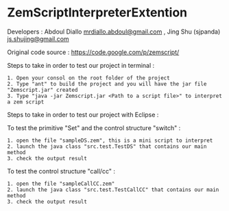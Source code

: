 ZemScriptInterpreterExtention
=============================

Developers : Abdoul Diallo <mrdiallo.abdoul@gmail.com> , Jing Shu (sjpanda) <js.shujing@gmail.com>

Original code source : https://code.google.com/p/zemscript/


Steps to take in order to test our project in terminal : 

    1. Open your consol on the root folder of the project
    2. Type "ant" to build the project and you will have the jar file "Zemscript.jar" created
    3. Type "java -jar Zemscript.jar <Path to a script file>" to interpret a zem script



Steps to take in order to test our project with Eclipse : 

  To test the primitive "Set" and the control structure "switch" : 

    1. open the file "sampleDS.zem", this is a mini script to interpret
    2. launch the java class "src.test.TestDS" that contains our main method
    3. check the output result
    
  To test the control structure "call/cc" :
  
    1. open the file "sampleCallCC.zem"
    2. launch the java class "src.test.TestCallCC" that contains our main method
    3. check the output result

